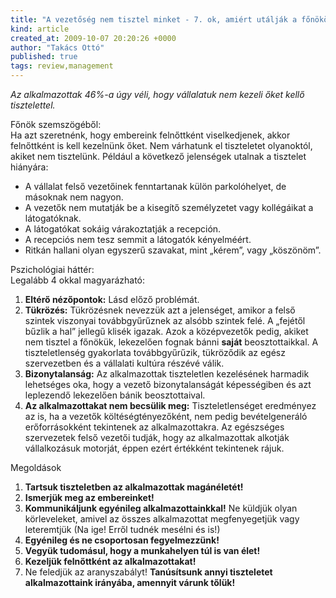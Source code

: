 ```yaml
---
title: "A vezetőség nem tisztel minket - 7. ok, amiért utálják a főnököt"
kind: article
created_at: 2009-10-07 20:20:26 +0000
author: "Takács Ottó"
published: true
tags: review,management
---
```

*Az alkalmazottak 46%-a úgy véli, hogy vállalatuk nem kezeli őket kellő tisztelettel.*

Főnök szemszögéből:  
Ha azt szeretnénk, hogy embereink felnőttként viselkedjenek, akkor felnőttként is kell kezelnünk őket. Nem várhatunk el tiszteletet olyanoktól, akiket nem tisztelünk. Például a következő jelenségek utalnak a tisztelet hiányára:

* A vállalat felső vezetőinek fenntartanak külön parkolóhelyet, de másoknak nem nagyon.
* A vezetők nem mutatják be a kisegítő személyzetet vagy kollégáikat a látogatóknak.
* A látogatókat sokáig várakoztatják a recepción.
* A recepciós nem tesz semmit a látogatók kényelméért.
* Ritkán hallani olyan egyszerű szavakat, mint „kérem”, vagy „köszönöm”.

Pszichológiai háttér:   
Legalább 4 okkal magyarázható:

1. **Eltérő nézőpontok:** Lásd előző problémát.
2. **Tükrözés:** Tükrözésnek nevezzük azt a jelenséget, amikor a felső szintek viszonyai továbbgyűrűznek az alsóbb szintek felé. A „fejétől bűzlik a hal” jellegű klisék igazak. Azok a középvezetők pedig, akiket nem tisztel a főnökük, lekezelően fognak bánni **saját** beosztottaikkal. A tiszteletlenség gyakorlata továbbgyűrűzik, tükröződik az egész szervezetben és a vállalati kultúra részévé válik.
3. **Bizonytalanság:** Az alkalmazottak tiszteletlen kezelésének harmadik lehetséges oka, hogy a vezető bizonytalanságát képességiben és azt leplezendő lekezelően bánik beosztottaival.
4. **Az alkalmazottakat nem becsülik meg:** Tiszteletlenséget eredményez az is, ha a vezetők költéségtényezőként, nem pedig bevételgeneráló erőforrásokként tekintenek az alkalmazottakra. Az egészséges szervezetek felső vezetői tudják, hogy az alkalmazottak alkotják vállalkozásuk motorját, éppen ezért értékként tekintenek rájuk.

Megoldások

1. **Tartsuk tiszteletben az alkalmazottak magánéletét!**
2. **Ismerjük meg az embereinket!**
3. **Kommunikáljunk egyénileg alkalmazottainkkal!** Ne küldjük olyan körleveleket, amivel az összes alkalmazottat megfenyegetjük vagy leteremtjük (Na ige! Erről tudnék mesélni és is!)
4. **Egyénileg és ne csoportosan fegyelmezzünk!**
5. **Vegyük tudomásul, hogy a munkahelyen túl is van élet!**
6. **Kezeljük felnőttként az alkalmazottakat!**
7. Ne feledjük az aranyszabályt! **Tanúsítsunk annyi tiszteletet alkalmazottaink irányába, amennyit várunk tőlük!**


<div class='old-comments'></div>
